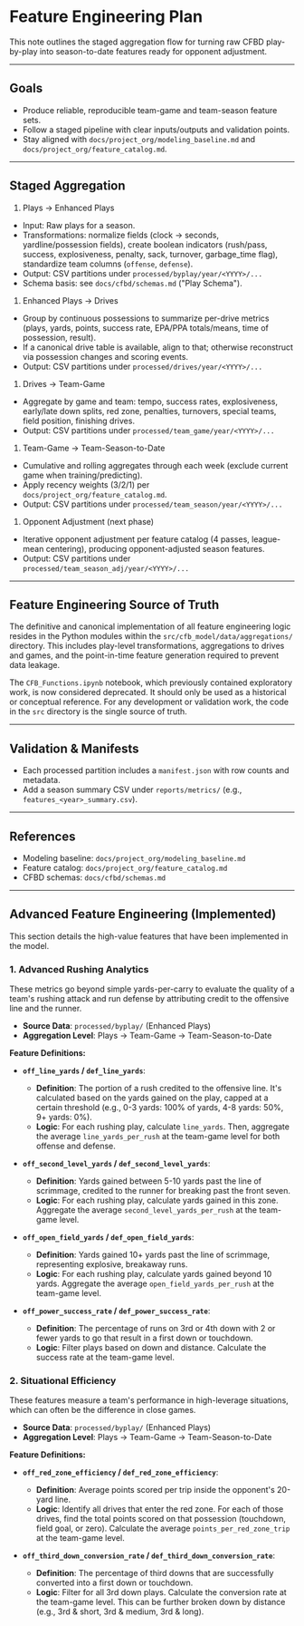 # Feature Engineering Plan

This note outlines the staged aggregation flow for turning raw CFBD play-by-play into
season-to-date features ready for opponent adjustment.

---

## Goals

- Produce reliable, reproducible team-game and team-season feature sets.
- Follow a staged pipeline with clear inputs/outputs and validation points.
- Stay aligned with `docs/project_org/modeling_baseline.md` and `docs/project_org/feature_catalog.md`.

---

## Staged Aggregation

1. Plays → Enhanced Plays

- Input: Raw plays for a season.
- Transformations: normalize fields (clock → seconds, yardline/possession fields), create boolean
  indicators (rush/pass, success, explosiveness, penalty, sack, turnover, garbage_time flag),
  standardize team columns (`offense`, `defense`).
- Output: CSV partitions under `processed/byplay/year/<YYYY>/...`
- Schema basis: see `docs/cfbd/schemas.md` ("Play Schema").

1. Enhanced Plays → Drives

- Group by continuous possessions to summarize per-drive metrics (plays, yards, points, success
  rate, EPA/PPA totals/means, time of possession, result).
- If a canonical drive table is available, align to that; otherwise reconstruct via possession
  changes and scoring events.
- Output: CSV partitions under `processed/drives/year/<YYYY>/...`

1. Drives → Team-Game

- Aggregate by game and team: tempo, success rates, explosiveness, early/late down splits,
  red zone, penalties, turnovers, special teams, field position, finishing drives.
- Output: CSV partitions under `processed/team_game/year/<YYYY>/...`

1. Team-Game → Team-Season-to-Date

- Cumulative and rolling aggregates through each week (exclude current game when training/predicting).
- Apply recency weights (3/2/1) per `docs/project_org/feature_catalog.md`.
- Output: CSV partitions under `processed/team_season/year/<YYYY>/...`

1. Opponent Adjustment (next phase)

- Iterative opponent adjustment per feature catalog (4 passes, league-mean centering), producing
   opponent-adjusted season features.
- Output: CSV partitions under `processed/team_season_adj/year/<YYYY>/...`

---

## Feature Engineering Source of Truth

The definitive and canonical implementation of all feature engineering logic resides in the Python modules within the `src/cfb_model/data/aggregations/` directory. This includes play-level transformations, aggregations to drives and games, and the point-in-time feature generation required to prevent data leakage.

The `CFB_Functions.ipynb` notebook, which previously contained exploratory work, is now considered deprecated. It should only be used as a historical or conceptual reference. For any development or validation work, the code in the `src` directory is the single source of truth.

---

## Validation & Manifests

- Each processed partition includes a `manifest.json` with row counts and metadata.
- Add a season summary CSV under `reports/metrics/` (e.g., `features_<year>_summary.csv`).

---

## References

- Modeling baseline: `docs/project_org/modeling_baseline.md`
- Feature catalog: `docs/project_org/feature_catalog.md`
- CFBD schemas: `docs/cfbd/schemas.md`

---

## Advanced Feature Engineering (Implemented)

This section details the high-value features that have been implemented in the model.

### 1. Advanced Rushing Analytics

These metrics go beyond simple yards-per-carry to evaluate the quality of a team's rushing attack and run defense by attributing credit to the offensive line and the runner.

*   **Source Data**: `processed/byplay/` (Enhanced Plays)
*   **Aggregation Level**: Plays -> Team-Game -> Team-Season-to-Date

**Feature Definitions:**

*   **`off_line_yards` / `def_line_yards`**:
    *   **Definition**: The portion of a rush credited to the offensive line. It's calculated based on the yards gained on the play, capped at a certain threshold (e.g., 0-3 yards: 100% of yards, 4-8 yards: 50%, 9+ yards: 0%).
    *   **Logic**: For each rushing play, calculate `line_yards`. Then, aggregate the average `line_yards_per_rush` at the team-game level for both offense and defense.

*   **`off_second_level_yards` / `def_second_level_yards`**:
    *   **Definition**: Yards gained between 5-10 yards past the line of scrimmage, credited to the runner for breaking past the front seven.
    *   **Logic**: For each rushing play, calculate yards gained in this zone. Aggregate the average `second_level_yards_per_rush` at the team-game level.

*   **`off_open_field_yards` / `def_open_field_yards`**:
    *   **Definition**: Yards gained 10+ yards past the line of scrimmage, representing explosive, breakaway runs.
    *   **Logic**: For each rushing play, calculate yards gained beyond 10 yards. Aggregate the average `open_field_yards_per_rush` at the team-game level.

*   **`off_power_success_rate` / `def_power_success_rate`**:
    *   **Definition**: The percentage of runs on 3rd or 4th down with 2 or fewer yards to go that result in a first down or touchdown.
    *   **Logic**: Filter plays based on down and distance. Calculate the success rate at the team-game level.

### 2. Situational Efficiency

These features measure a team's performance in high-leverage situations, which can often be the difference in close games.

*   **Source Data**: `processed/byplay/` (Enhanced Plays)
*   **Aggregation Level**: Plays -> Team-Game -> Team-Season-to-Date

**Feature Definitions:**

*   **`off_red_zone_efficiency` / `def_red_zone_efficiency`**:
    *   **Definition**: Average points scored per trip inside the opponent's 20-yard line.
    *   **Logic**: Identify all drives that enter the red zone. For each of those drives, find the total points scored on that possession (touchdown, field goal, or zero). Calculate the average `points_per_red_zone_trip` at the team-game level.

*   **`off_third_down_conversion_rate` / `def_third_down_conversion_rate`**:
    *   **Definition**: The percentage of third downs that are successfully converted into a first down or touchdown.
    *   **Logic**: Filter for all 3rd down plays. Calculate the conversion rate at the team-game level. This can be further broken down by distance (e.g., 3rd & short, 3rd & medium, 3rd & long).